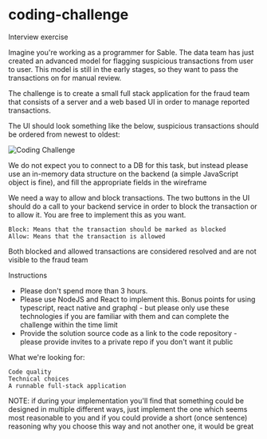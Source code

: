 # coding-challenge

Interview exercise

Imagine you're working as a programmer for Sable. The data team has just created an advanced model for flagging suspicious transactions from user to user. This model is still in the early stages, so they want to pass the transactions on for manual review.

The challenge is to create a small full stack application for the fraud team that consists of a server and a web based UI in order to manage reported transactions.

The UI should look something like the below, suspicious transactions should be ordered from newest to oldest: 

![Coding Challenge](https://i.imgur.com/DgyGC4L.png "UI")

We do not expect you to connect to a DB for this task, but instead please use an in-memory data structure on the backend (a simple JavaScript object is fine), and fill the appropriate fields in the wireframe

We need a way to allow and block transactions. The two buttons in the UI should do a call to your backend service in order to block the transaction or to allow it. You are free to implement this as you want.

    Block: Means that the transaction should be marked as blocked
    Allow: Means that the transaction is allowed
    
Both blocked and allowed transactions are considered resolved and are not visible to the fraud team


Instructions

- Please don't spend more than 3 hours.
- Please use NodeJS and React to implement this. Bonus points for using typescript, react native and graphql - but please only use these technologies if you are familiar with them and can complete the challenge within the time limit
- Provide the solution source code as a link to the code repository - please provide invites to a private repo if you don't want it public

What we're looking for:

    Code quality
    Technical choices
    A runnable full-stack application


NOTE:
if during your implementation you'll find that something could be designed in multiple different ways, just implement the one which seems most reasonable to you and if you could provide a short (once sentence) reasoning why you choose this way and not another one, it would be great

